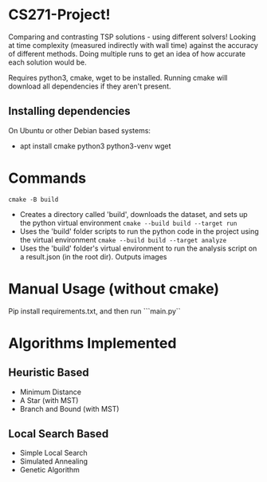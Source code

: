 # CS271-Project!
Comparing and contrasting TSP solutions - using different solvers!
Looking at time complexity (measured indirectly with wall time) against the accuracy of different methods.
Doing multiple runs to get an idea of how accurate each solution would be. 

Requires python3, cmake, wget to be installed. Running cmake will download all dependencies if they aren't present.

## Installing dependencies
On Ubuntu or other Debian based systems:
* apt install cmake python3 python3-venv wget

# Commands
```cmake -B build```
- Creates a directory called 'build', downloads the dataset, and sets up the python virtual environment
```cmake --build build --target run```
- Uses the 'build' folder scripts to run the python code in the project using the virtual environment
```cmake --build build --target analyze```
- Uses the 'build' folder's virtual environment to run the analysis script on a result.json (in the root dir). Outputs images

# Manual Usage (without cmake)
Pip install requirements.txt, and then run ```main.py``

# Algorithms Implemented
## Heuristic Based
* Minimum Distance
* A Star (with MST)
* Branch and Bound (with MST)
## Local Search Based
* Simple Local Search
* Simulated Annealing
* Genetic Algorithm